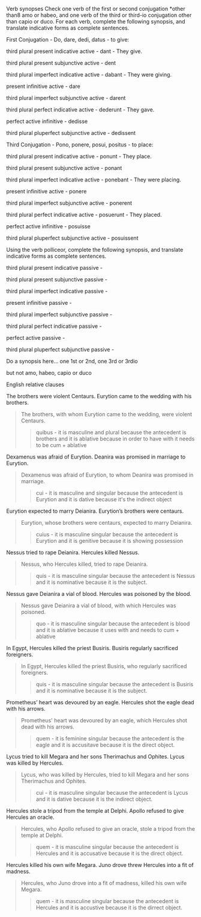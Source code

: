 Verb synopses
Check one verb of the first or second conjugation *other than8 amo or habeo, and one verb of the third or third-io conjugation other than capio or duco. For each verb, complete the following synopsis, and translate indicative forms as complete sentences.

First Conjugation - Do, dare, dedi, datus - to give:

third plural present indicative active - dant - They give. 

third plural present subjunctive active - dent

third plural imperfect indicative active - dabant - They were giving.

present infinitive active - dare

third plural imperfect subjunctive active - darent

third plural perfect indicative active - dederunt - They gave.

perfect active infinitive - dedisse

third plural pluperfect subjunctive active - dedissent

Third Conjugation - Pono, ponere, posui, positus - to place:

third plural present indicative active - ponunt - They place.

third plural present subjunctive active - ponant

third plural imperfect indicative active - ponebant - They were placing.

present infinitive active - ponere 

third plural imperfect subjunctive active - ponerent

third plural perfect indicative active - posuerunt - They placed.

perfect active infinitive - posuisse

third plural pluperfect subjunctive active - posuissent

Using the verb polliceor, complete the following synopsis, and translate indicative forms as complete sentences.

third plural present indicative passive - 

third plural present subjunctive passive - 

third plural imperfect indicative passive - 

present infinitive passive -

third plural imperfect subjunctive passive - 

third plural perfect indicative passive - 

perfect active passive - 

third plural pluperfect subjunctive passive -

Do a synopsis here… one 1st or 2nd, one 3rd or 3rdio

but not amo, habeo, capio or duco

English relative clauses

The brothers were violent Centaurs. Eurytion came to the wedding with his brothers.
>The brothers, with whom Eurytion came to the wedding, were violent Centaurs.
>>quibus - it is masculine and plural because the antecedent is brothers and it is ablative because in order to have with it needs to be cum + ablative

Dexamenus was afraid of Eurytion. Deanira was promised in marriage to Eurytion.
> Dexamenus was afraid of Eurytion, to whom Deanira was promised in marriage. 
>> cui - it is masculine and singular because the antecedent is Eurytion and it is dative because it's the indirect object

Eurytion expected to marry Deianira. Eurytion’s brothers were centaurs.
> Eurytion, whose brothers were centaurs, expected to marry Deianira. 
>> cuius - it is masculine singular because the antecedent is Eurytion and it is genitive because it is showing possession 

Nessus tried to rape Deianira. Hercules killed Nessus.
> Nessus, who Hercules killed, tried to rape Deianira.
>> quis - it is masculine singular because the antecedent is Nessus and it is nominative because it is the subject. 

Nessus gave Deianira a vial of blood. Hercules was poisoned by the blood.
> Nessus gave Deianira a vial of blood, with which Hercules was poisoned.
>> quo - it is masculine singular because the antecedent is blood and it is ablative because it uses with and needs to cum + ablative

In Egypt, Hercules killed the priest Busiris. Busiris regularly sacrificed foreigners.
> In Egypt, Hercules killed the priest Busiris, who regularly sacrificed foreigners.
>> quis - it is masculine singular because the antecedent is Busiris and it is nominative because it is the subject.

Prometheus’ heart was devoured by an eagle. Hercules shot the eagle dead with his arrows.
> Prometheus' heart was devoured by an eagle, which Hercules shot dead with his arrows.
>> quem - it is feminine singular because the antecedent is the eagle and it is accusitave because it is the direct object. 

Lycus tried to kill Megara and her sons Therimachus and Ophites. Lycus was killed by Hercules.
> Lycus, who was killed by Hercules, tried to kill Megara and her sons Therimachus and Ophites.
>> cui - it is masculine singular because the antecedent is Lycus and it is dative because it is the indirect object.

Hercules stole a tripod from the temple at Delphi. Apollo refused to give Hercules an oracle.
> Hercules, who Apollo refused to give an oracle, stole a tripod from the temple at Delphi.
>> quem - it is masculine singular because the antecedent is Hercules and it is accusative because it is the direct object.

Hercules killed his own wife Megara. Juno drove threw Hercules into a fit of madness.
> Hercules, who Juno drove into a fit of madness, killed his own wife Megara.
>> quem - it is masculine singular because the antecedent is Hercules and it is accustive because it is the dirrect object.
